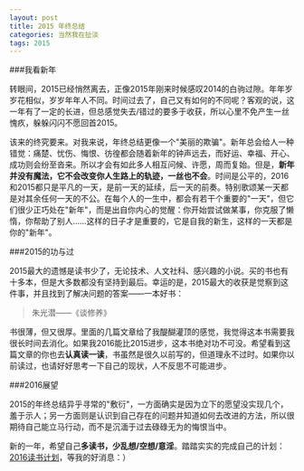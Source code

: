 ```yaml
---
layout: post
title: 2015 年终总结
categories: 当然我在扯淡
tags: 2015
---
```


###我看新年

转眼间，2015已经悄然离去，正像2015年刚来时候感叹2014的白驹过隙。年年岁岁花相似，岁岁年年人不同。时间过去了，自己又有如何的不同呢？客观的说，这一年有了一定的长进，但总感觉失去/错过的要多于收获，所以心里不免产生一丝愧疚，躲躲闪闪不愿回首2015。

该来的终究要来。对我来说，年终总结更像一个"美丽的欺骗"。新年总会给人一种错觉：痛楚、忧伤、悔恨、彷徨都会随着新年的钟声远去，而好运、幸福、开心、成功则会纷至沓来。所以才会有如此多人相互问候、许愿，周而复始。但是，**新年并没有魔法，它不会改变你人生路上的轨迹，一丝也不会**。时间是公平的，2016和2015都只是平凡的一天，是前一天的延续，后一天的前奏。特别歌颂某一天都是对其余任何一天的不公。在每个人的一生中，都会有若干个重要的"一天"，但它们很少正巧处在"新年"，而是出自你内心的觉醒：你开始尝试做某事，你克服了懒惰，你帮助了别人……这样的日子才是重要的，它是自我的新生，这样的一天都是你的"新年"。

###2015的功与过

2015最大的遗憾是读书少了，无论技术、人文社科、感兴趣的小说。买的书也有十多本，但是大多数都没有坚持到最后。幸运的是，2015最大的收获是觉察到这件事，并且找到了解决问题的答案——一本好书：

> 朱光潜——《谈修养》

书很薄，但又很厚。里面的几篇文章给了我醍醐灌顶的感觉，我觉得这本书需要我很长时间去消化。如果我2016能比2015进步，这本书绝对功不可没。希望看到这篇文章的你也去**认真读一读**，书虽然是很久以前写的，但道理永不过时。如果你以前读过，也请好好思考一下自己的现状，人不反思不可能进步。

###2016展望

2015的年终总结异乎寻常的"敷衍"，一方面确实是因为立下的愿望没实现几个，羞于示人；另一方面则是认识到自己存在的问题并知道如何去改进的方法，所以很期待自己能立马行动，而不是沉湎于过去碌碌无为的悔恨当中。

新的一年，希望自己**多读书，少乱想/空想/意淫**。踏踏实实的完成自己的计划：[2016读书计划](../book-list)，等我的好消息：）